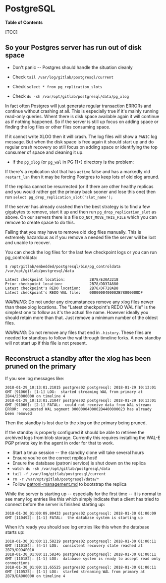 # PostgreSQL

**Table of Contents**

[TOC]

## So your Postgres server has run out of disk space

* Don't panic -- Postgres should handle the situation cleanly

* Check `tail /var/log/gitlab/postgresql/current`
* Check `select * from pg_replication_slots`
* Check `du -sh /var/opt/gitlab/postgresql/data/pg_xlog`

In fact often Postgres will just generate regular transaction ERRORs
and continue without crashing at all. This is especially true if it's
mainly running read-only queries. Whent there is disk space available
again it will continue as if nothing happened. So if the server is
still up focus on adding space or finding the log files or other files
consuming space.

If it cannot write XLOG then it will crash. The log files will show a
`PANIC` log message.  But when the disk space is free again it should
start up and do regular crash recovery so still focus on adding space
or identifying the top consumer of space and cleaning it up.

* If the `pg_xlog` (or `pg_wal` in PG 11+) directory is the problem:

If there's a replication slot that has `active` false and has a
markedly old `restart_lsn` then it may be forcing Postgres to keep
lots of old xlog around.

If the replica cannot be resurrected (or if there are other healthy
replicas and you would rather get the primary back sooner and lose
this one) then run `select pg_drop_replication_slot('slot_name');`

If the server has already crashed then the best strategy is to find a
few gigabytes to remove, start it up and then run
`pg_drop_replication_slot` as above. On our servers there is a file
`DO_NOT_MOVE_THIS_FILE` which you can remove to create space to do
this.

Failing that you may have to remove old xlog files manually. This is
extremely hazardous as if you remove a needed file the server will be
lost and unable to recover.

You can check the log files for the last few checkpoint logs or you
can run pg_controldata:

```
$ /opt/gitlab/embedded/postgresql/bin/pg_controldata /var/opt/gitlab/postgresql/data

Latest checkpoint location:           2B78/E30A3218
Prior checkpoint location:            2B78/DD37A880
Latest checkpoint's REDO location:    2B78/DF728AB8
Latest checkpoint's REDO WAL file:    0000000400002B78000000DF
```

*WARNING*: Do not under any circumstances remove any xlog files newer
than these xlog locations. The "Latest checkpoint's REDO WAL file" is
the simplest one to follow as it's the actual file name. However
ideally you should retain more than that. Just remove a minimum number
of the oldest files.

*WARNING*: Do not remove any files that end in `.history`. These files
are needed for standbys to follow the wal through timeline forks. A
new standby will not start up if this file is not present.

## Reconstruct a standby after the xlog has been pruned on the primary

If you see log messages like:

```
2018-01-29_10:13:01.21015 postgres02 postgresql: 2018-01-29 10:13:01 GMT [91066]: [1-1] LOG:  started streaming WAL from primary at 2B44/23000000 on timeline 4
2018-01-29_10:13:01.21047 postgres02 postgresql: 2018-01-29 10:13:01 GMT [91066]: [2-1] FATAL:  could not receive data from WAL stream: ERROR:  requested WAL segment 0000000400002B4400000023 has already been removed
```

Then the standby is lost due to the xlog on the primary being
pruned.

If the standby is properly configured it should be able to retrieve
the archived logs from blob storage. Currently this requires
installing the WAL-E PGP private key in the agent in order for that to
work.

* Start a tmux session -- the standby clone will take several hours
* Ensure you're on the correct replica host!
* Ensure the database (patroni service) is shut down on the replica
* `watch du -sh /var/opt/gitlab/postgresql/data`
* `tail -f /var/log/gitlab/postgresql/current`
* `rm -r /var/opt/gitlab/postgresql/data/*`
* Follow [patroni-management.md](patroni-management.md) to bootstrap the replica

While the server is starting up -- especially for the first time -- it
is normal to see many log entries like this which simply indicate that
a client has tried to connect before the server is finished starting
up:

```
2018-01-30_01:00:09.80433 postgres02 postgresql: 2018-01-30 01:00:09 GMT [110492]: [1-1] FATAL:  the database system is starting up
```

When it's ready you should see log entries like this when the database starts up:

```
2018-01-30_01:00:11.58219 postgres02 postgresql: 2018-01-30 01:00:11 GMT [110184]: [4-1] LOG:  consistent recovery state reached at 2B79/D994F010
2018-01-30_01:00:11.58246 postgres02 postgresql: 2018-01-30 01:00:11 GMT [110182]: [1-1] LOG:  database system is ready to accept read only connections
2018-01-30_01:00:11.65525 postgres02 postgresql: 2018-01-30 01:00:11 GMT [110525]: [1-1] LOG:  started streaming WAL from primary at 2B79/DA000000 on timeline 4
```
